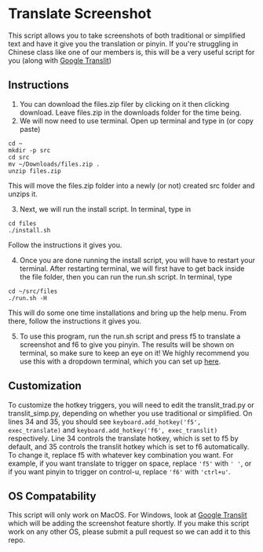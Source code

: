 # Translate Screenshot

This script allows you to take screenshots of both traditional or simplified text and have it give you the translation or pinyin. If you're struggling in Chinese class like one of our members is, this will be a very useful script for you (along with [Google Translit](https://github.com/UM-Studios/public/tree/master/GoogleTranslit))

## Instructions

1. You can download the files.zip filer by clicking on it then clicking download. Leave files.zip in the downloads folder for the time being.
2. We will now need to use terminal. Open up terminal and type in (or copy paste)
```
cd ~
mkdir -p src
cd src
mv ~/Downloads/files.zip .
unzip files.zip
```
This will move the files.zip folder into a newly (or not) created src folder and unzips it.

3. Next, we will run the install script. In terminal, type in
```
cd files
./install.sh
```
Follow the instructions it gives you.

4. Once you are done running the install script, you will have to restart your terminal. After restarting terminal, we will first have to get back inside the file folder, then you can run the run.sh script. In terminal, type
```
cd ~/src/files
./run.sh -H
```
This will do some one time installations and bring up the help menu. From there, follow the instructions it gives you.

5. To use this program, run the run.sh script and press f5 to translate a screenshot and f6 to give you pinyin. The results will be shown on terminal, so make sure to keep an eye on it! We highly recommend you use this with a dropdown terminal, which you can set up [here](https://www.sharmaprakash.com.np/guake-like-dropdown-terminal-in-mac/).

## Customization

To customize the hotkey triggers, you will need to edit the translit_trad.py or translit_simp.py, depending on whether you use traditional or simplified. On lines 34 and 35, you should see `keyboard.add_hotkey('f5', exec_translate)` and `keyboard.add_hotkey('f6', exec_translit)` respectively. Line 34 controls the translate hotkey, which is set to f5 by default, and 35 controls the translit hotkey which is set to f6 automatically.
To change it, replace f5 with whatever key combination you want. For example, if you want translate to trigger on space, replace `'f5'` with `' '`, or if you want pinyin to trigger on control-u, replace `'f6'` with `'ctrl+u'`. 

## OS Compatability

This script will only work on MacOS. For Windows, look at [Google Translit](https://github.com/UM-Studios/public/tree/master/GoogleTranslit) which will be adding the screenshot feature shortly. If you make this script work on any other OS, please submit a pull request so we can add it to this repo.
